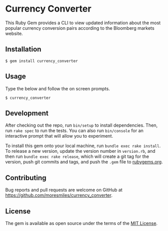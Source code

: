 # Currency Converter

This Ruby Gem provides a CLI to view updated information about the most popular currency conversion pairs according to the Bloomberg markets website.

## Installation

    $ gem install currency_converter

## Usage

Type the below and follow the on screen prompts.

    $ currency_converter

## Development

After checking out the repo, run `bin/setup` to install dependencies. Then, run `rake spec` to run the tests. You can also run `bin/console` for an interactive prompt that will allow you to experiment.

To install this gem onto your local machine, run `bundle exec rake install`. To release a new version, update the version number in `version.rb`, and then run `bundle exec rake release`, which will create a git tag for the version, push git commits and tags, and push the `.gem` file to [rubygems.org](https://rubygems.org).

## Contributing

Bug reports and pull requests are welcome on GitHub at https://github.com/moresmiles/currency_converter.

## License

The gem is available as open source under the terms of the [MIT License](http://opensource.org/licenses/MIT).
